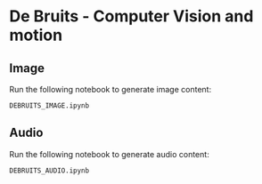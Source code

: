 # De Bruits - Computer Vision and motion

## Image

Run the following notebook to generate image content:

```
DEBRUITS_IMAGE.ipynb
```

## Audio

Run the following notebook to generate audio content:

```
DEBRUITS_AUDIO.ipynb
```

